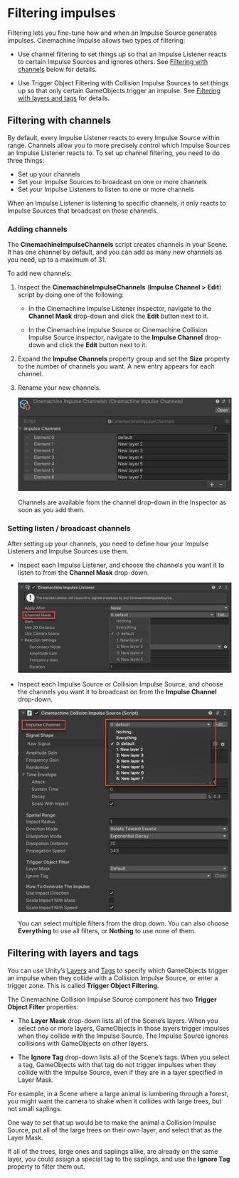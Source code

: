 # Filtering impulses

Filtering lets you fine-tune how and when an Impulse Source generates impulses. Cinemachine Impulse allows two types of filtering:

- Use channel filtering to set things up so that an Impulse Listener reacts to certain Impulse Sources and ignores others. See [Filtering with channels](#ChannelFiltering) below for details.

- Use Trigger Object Filtering with Collision Impulse Sources to set things up so that only certain GameObjects trigger an impulse. See [Filtering with layers and tags](#TriggerObjectFiltering) for details.

<a name="ChannelFiltering"></a>
## Filtering with channels

By default, every Impulse Listener reacts to every Impulse Source within range. Channels allow you to more precisely control which Impulse Sources an Impulse Listener reacts to. To set up channel filtering, you need to do three things:

- Set up your channels
- Set your Impulse Sources to broadcast on one or more channels
- Set your Impulse Listeners to listen to one or more channels

When an Impulse Listener is listening to specific channels, it only reacts to Impulse Sources that broadcast on those channels.

### Adding channels

The **CinemachineImpulseChannels** script creates channels in your Scene. It has one channel by default, and you can add as many new channels as you need, up to a maximum of 31.

To add new channels:

1. Inspect the **CinemachineImpulseChannels** (**Impulse Channel > Edit**) script by doing one of the following:

    - In the Cinemachine Impulse Listener inspector, navigate to the **Channel Mask** drop-down and click the **Edit** button next to it.
    
    - In the Cinemachine Impulse Source or Cinemachine Collision Impulse Source inspector, navigate to the **Impulse Channel** drop-down and click the **Edit** button next to it.

2. Expand the **Impulse Channels** property group and set the **Size** property to the number of channels you want. A new entry appears for each channel.

3. Rename your new channels.

    ![](images/InspectorImpulseChannelsScript.png)

    Channels are available from the channel drop-down in the Inspector as soon as you add them. 

### Setting listen / broadcast channels

After setting up your channels, you need to define how your Impulse Listeners and Impulse Sources use them.

- Inspect each Impulse Listener, and choose the channels you want it to listen to from the **Channel Mask** drop-down.

    ![](images/InspectorImpulseListenerChannelsMenu.png)

- Inspect each Impulse Source or Collision Impulse Source, and choose the channels you want it to broadcast on from the **Impulse Channel** drop-down.

    ![](images/InspectorImpulseSourceChannelsMenu.png)

    You can select multiple filters from the drop down. You can also choose **Everything** to use all filters, or **Nothing** to use none of them.

<a name="TriggerObjectFiltering"></a>
## Filtering with layers and tags

You can use Unity’s [Layers](https://docs.unity3d.com/Manual/Layers.html) and [Tags](<https://docs.unity3d.com/Manual/Tags.html>) to specify which GameObjects trigger an impulse when they collide with a Collision Impulse Source, or enter a trigger zone. This is called **Trigger Object Filtering**.

The Cinemachine Collision Impulse Source component has two **Trigger Object Filter** properties:

- The **Layer Mask** drop-down lists all of the Scene’s layers. When you select one or more layers, GameObjects in those layers trigger impulses when they collide with the Impulse Source. The Impulse Source ignores collisions with GameObjects on other layers.

- The **Ignore Tag** drop-down lists all of the Scene’s tags. When you select a tag, GameObjects with that tag do not trigger impulses when they collide with the Impulse Source, even if they are in a layer specified in Layer Mask.

For example, in a Scene where a large animal is lumbering through a forest, you might want the camera to shake when it collides with large trees, but not small saplings. 

One way to set that up would be to make the animal a Collision Impulse Source, put all of the large trees on their own layer, and select that as the Layer Mask.

If all of the trees, large ones and saplings alike, are already on the same layer, you could assign a special tag to the saplings, and use the **Ignore Tag** property to filter them out. 